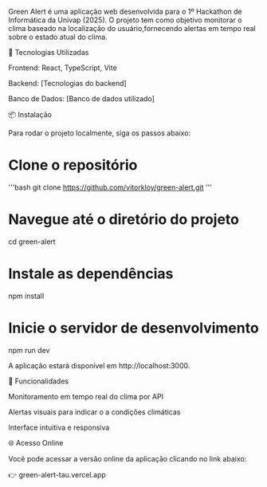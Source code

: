 Green Alert é uma aplicação web desenvolvida para o 1º Hackathon de Informática da Univap (2025). O projeto tem como objetivo monitorar o clima baseado na localização do usuário,fornecendo alertas em tempo real sobre o estado atual do clima.

🚀 Tecnologias Utilizadas

Frontend: React, TypeScript, Vite

Backend: [Tecnologias do backend]

Banco de Dados: [Banco de dados utilizado]

📦 Instalação

Para rodar o projeto localmente, siga os passos abaixo:

# Clone o repositório
'''bash
git clone https://github.com/vitorkloy/green-alert.git
'''

# Navegue até o diretório do projeto
cd green-alert

# Instale as dependências
npm install

# Inicie o servidor de desenvolvimento
npm run dev

A aplicação estará disponível em http://localhost:3000.

🔧 Funcionalidades

Monitoramento em tempo real do clima por API

Alertas visuais para indicar o a condições climáticas 

Interface intuitiva e responsiva


🌐 Acesso Online

Você pode acessar a versão online da aplicação clicando no link abaixo:

👉 green-alert-tau.vercel.app
